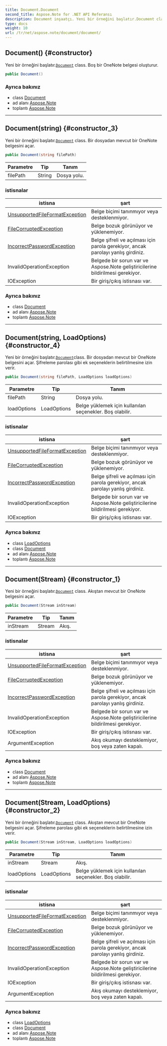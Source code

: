 ```yaml
---
title: Document.Document
second_title: Aspose.Note for .NET API Referansı
description: Document inşaatçı. Yeni bir örneğini başlatır.Document class. Boş bir OneNote belgesi oluşturur.
type: docs
weight: 10
url: /tr/net/aspose.note/document/document/
---
```

## Document() {#constructor}

Yeni bir örneğini başlatır.[`Document`](../) class. Boş bir OneNote belgesi oluşturur.

```csharp
public Document()
```

### Ayrıca bakınız

* class [Document](../)
* ad alanı [Aspose.Note](../../document/)
* toplantı [Aspose.Note](../../../)

---

## Document(string) {#constructor_3}

Yeni bir örneğini başlatır.[`Document`](../) class. Bir dosyadan mevcut bir OneNote belgesini açar.

```csharp
public Document(string filePath)
```

| Parametre | Tip | Tanım |
| --- | --- | --- |
| filePath | String | Dosya yolu. |

### istisnalar

| istisna | şart |
| --- | --- |
| [UnsupportedFileFormatException](../../unsupportedfileformatexception/) | Belge biçimi tanınmıyor veya desteklenmiyor. |
| [FileCorruptedException](../../filecorruptedexception/) | Belge bozuk görünüyor ve yüklenemiyor. |
| [IncorrectPasswordException](../../incorrectpasswordexception/) | Belge şifreli ve açılması için parola gerekiyor, ancak parolayı yanlış girdiniz. |
| InvalidOperationException | Belgede bir sorun var ve Aspose.Note geliştiricilerine bildirilmesi gerekiyor. |
| IOException | Bir giriş/çıkış istisnası var. |

### Ayrıca bakınız

* class [Document](../)
* ad alanı [Aspose.Note](../../document/)
* toplantı [Aspose.Note](../../../)

---

## Document(string, LoadOptions) {#constructor_4}

Yeni bir örneğini başlatır.[`Document`](../)class. Bir dosyadan mevcut bir OneNote belgesini açar. Şifreleme parolası gibi ek seçeneklerin belirtilmesine izin verir.

```csharp
public Document(string filePath, LoadOptions loadOptions)
```

| Parametre | Tip | Tanım |
| --- | --- | --- |
| filePath | String | Dosya yolu. |
| loadOptions | LoadOptions | Belge yüklemek için kullanılan seçenekler. Boş olabilir. |

### istisnalar

| istisna | şart |
| --- | --- |
| [UnsupportedFileFormatException](../../unsupportedfileformatexception/) | Belge biçimi tanınmıyor veya desteklenmiyor. |
| [FileCorruptedException](../../filecorruptedexception/) | Belge bozuk görünüyor ve yüklenemiyor. |
| [IncorrectPasswordException](../../incorrectpasswordexception/) | Belge şifreli ve açılması için parola gerekiyor, ancak parolayı yanlış girdiniz. |
| InvalidOperationException | Belgede bir sorun var ve Aspose.Note geliştiricilerine bildirilmesi gerekiyor. |
| IOException | Bir giriş/çıkış istisnası var. |

### Ayrıca bakınız

* class [LoadOptions](../../loadoptions/)
* class [Document](../)
* ad alanı [Aspose.Note](../../document/)
* toplantı [Aspose.Note](../../../)

---

## Document(Stream) {#constructor_1}

Yeni bir örneğini başlatır.[`Document`](../) class. Akıştan mevcut bir OneNote belgesini açar.

```csharp
public Document(Stream inStream)
```

| Parametre | Tip | Tanım |
| --- | --- | --- |
| inStream | Stream | Akış. |

### istisnalar

| istisna | şart |
| --- | --- |
| [UnsupportedFileFormatException](../../unsupportedfileformatexception/) | Belge biçimi tanınmıyor veya desteklenmiyor. |
| [FileCorruptedException](../../filecorruptedexception/) | Belge bozuk görünüyor ve yüklenemiyor. |
| [IncorrectPasswordException](../../incorrectpasswordexception/) | Belge şifreli ve açılması için parola gerekiyor, ancak parolayı yanlış girdiniz. |
| InvalidOperationException | Belgede bir sorun var ve Aspose.Note geliştiricilerine bildirilmesi gerekiyor. |
| IOException | Bir giriş/çıkış istisnası var. |
| ArgumentException | Akış okumayı desteklemiyor, boş veya zaten kapalı. |

### Ayrıca bakınız

* class [Document](../)
* ad alanı [Aspose.Note](../../document/)
* toplantı [Aspose.Note](../../../)

---

## Document(Stream, LoadOptions) {#constructor_2}

Yeni bir örneğini başlatır.[`Document`](../) class. Akıştan mevcut bir OneNote belgesini açar. Şifreleme parolası gibi ek seçeneklerin belirtilmesine izin verir.

```csharp
public Document(Stream inStream, LoadOptions loadOptions)
```

| Parametre | Tip | Tanım |
| --- | --- | --- |
| inStream | Stream | Akış. |
| loadOptions | LoadOptions | Belge yüklemek için kullanılan seçenekler. Boş olabilir. |

### istisnalar

| istisna | şart |
| --- | --- |
| [UnsupportedFileFormatException](../../unsupportedfileformatexception/) | Belge biçimi tanınmıyor veya desteklenmiyor. |
| [FileCorruptedException](../../filecorruptedexception/) | Belge bozuk görünüyor ve yüklenemiyor. |
| [IncorrectPasswordException](../../incorrectpasswordexception/) | Belge şifreli ve açılması için parola gerekiyor, ancak parolayı yanlış girdiniz. |
| InvalidOperationException | Belgede bir sorun var ve Aspose.Note geliştiricilerine bildirilmesi gerekiyor. |
| IOException | Bir giriş/çıkış istisnası var. |
| ArgumentException | Akış okumayı desteklemiyor, boş veya zaten kapalı. |

### Ayrıca bakınız

* class [LoadOptions](../../loadoptions/)
* class [Document](../)
* ad alanı [Aspose.Note](../../document/)
* toplantı [Aspose.Note](../../../)


